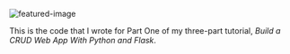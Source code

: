![featured-image](https://raw.githubusercontent.com/andela-mnzomo/project-dream-team-one/master/flask-crud-part-one.jpg)

This is the code that I wrote for Part One of my three-part tutorial, *Build a CRUD Web App With Python and Flask*.
